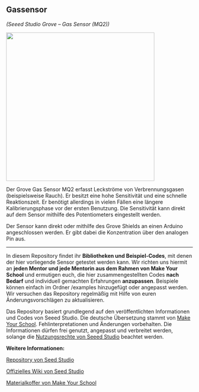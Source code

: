 Gassensor
----
*(Seeed Studio Grove – Gas Sensor (MQ2))*

<img src=https://www.makeyourschool.de/wp-content/uploads/2018/10/11_gassensor-1024x1024.jpg width=400px>

Der Grove Gas Sensor MQ2 erfasst Leckströme von Verbrennungsgasen (beispielsweise Rauch). Er besitzt eine hohe Sensitivität und eine schnelle Reaktionszeit. Er benötigt allerdings in vielen Fällen eine längere Kalibrierungsphase vor der ersten Benutzung. Die Sensitivität kann direkt auf dem Sensor mithilfe des Potentiometers eingestellt werden.

Der Sensor kann direkt oder mithilfe des Grove Shields an einen Arduino angeschlossen werden. Er gibt dabei die Konzentration über den analogen Pin aus.

----

In diesem Repository findet ihr **Bibliotheken und Beispiel-Codes**, mit denen der hier vorliegende Sensor getestet werden kann. Wir richten uns hiermit an **jeden Mentor und jede Mentorin aus dem Rahmen von Make Your School** und ermutigen euch, die hier zusammengestellten Codes **nach Bedarf** und individuell gemachten Erfahrungen **anzupassen**. Beispiele können einfach im Ordner /examples hinzugefügt oder angepasst werden. Wir versuchen das Repository regelmäßig mit Hilfe von euren Änderungsvorschlägen zu aktualisieren.

Das Repository basiert grundlegend auf den veröffentlichten Informationen und Codes von Seeed Studio. 
Die deutsche Übersetzung stammt von [Make Your School](https://www.makeyourschool.de/). Fehlinterpretationen und Änderungen vorbehalten. Die Informationen dürfen frei genutzt, angepasst und verbreitet werden, solange die [Nutzungsrechte von Seeed Studio](https://github.com/Seeed-Studio/Grove_Dust_Sensor/blob/master/License.txt) beachtet werden. 

**Weitere Informationen:**

[Repository von Seed Studio](https://github.com/Seeed-Studio/)

[Offizielles Wiki von Seed Studio](http://wiki.seeedstudio.com/Grove/)

[Materialkoffer von Make Your School](https://www.makeyourschool.de/material/)
